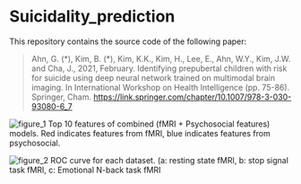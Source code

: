 # Suicidality_prediction
This repository contains the source code of the following paper: 
> Ahn, G. (\*), Kim, B. (\*), Kim, K.K., Kim, H., Lee, E., Ahn, W.Y., Kim, J.W. and Cha, J., 2021, February. Identifying prepubertal children with risk for suicide using deep neural network trained on multimodal brain imaging. In International Workshop on Health Intelligence (pp. 75-86). Springer, Cham. https://link.springer.com/chapter/10.1007/978-3-030-93080-6_7

![figure_1](https://user-images.githubusercontent.com/58503653/162373243-c367d992-c11e-45ef-907c-946fe733a26c.png) Top 10 features of combined (fMRI + Psychosocial features) models. Red indicates features from fMRI, blue indicates features from psychosocial.


![figure_2](https://user-images.githubusercontent.com/58503653/162373249-bdc4c56c-d501-45d5-9192-0def07eea933.png) ROC curve for each dataset. (a: resting state fMRI, b: stop signal task fMRI, c: Emotional N-back task fMRI
